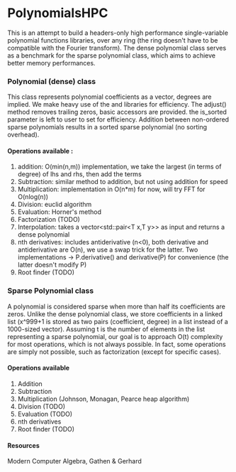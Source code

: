 # PolynomialsHPC

This is an attempt to build a headers-only high performance single-variable polynomial functions libraries,
over any ring (the ring doesn't have to be compatible with the Fourier transform). The dense polynomial
class serves as a benchmark for the sparse polynomial class, which aims to achieve better memory performances.

### Polynomial (dense) class

This class represents polynomial coefficients as a vector, degrees are implied.
We make heavy use of the <algorithm> and <numeric> libraries for efficiency.
The adjust() method removes trailing zeros, basic accessors are provided.
the is_sorted parameter is left to user to set for efficiency.
Addition between non-ordered sparse polynomials results in a sorted sparse polynomial (no sorting overhead).

#### Operations available :

1. addition: O(min(n,m)) implementation, we take the largest (in terms of degree) of lhs and rhs, then add the terms
2. Subtraction: similar method to addition, but not using addition for speed
3. Multiplication: implementation in O(n*m) for now, will try FFT for O(nlog(n))
4. Division: euclid algorithm
5. Evaluation: Horner's method
6. Factorization (TODO)
7. Interpolation: takes a vector<std::pair<T x,T y>> as input and returns a dense polynomial<T>
8. nth derivatives: includes antiderivative (n<0), both derivative and antiderivative are O(n), we use a swap trick for
   the latter. Two implementations -> P.derivative() and derivative(P) for convenience (the latter doesn't modify P)
9. Root finder (TODO)

### Sparse Polynomial class

A polynomial is considered sparse when more than half its coefficients are zeros.
Unlike the dense polynomial class, we store coefficients in a linked list (x^999+1 is stored as two pairs
(coefficient, degree) in a list instead of a 1000-sized vector).
Assuming t is the number of elements in the list representing a sparse polynomial, our goal is to approach O(t)
complexity for most operations, which is not always possible. In fact, some operations are simply not possible,
such as factorization (except for specific cases).

#### Operations available

1. Addition
2. Subtraction
3. Multiplication (Johnson, Monagan, Pearce heap algorithm)
4. Division (TODO)
5. Evaluation (TODO)
6. nth derivatives
7. Root finder (TODO)

#### Resources

Modern Computer Algebra, Gathen & Gerhard